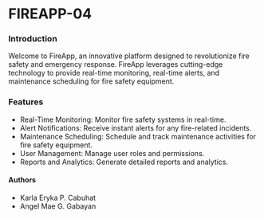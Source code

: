 # FIREAPP-04

### Introduction

Welcome to FireApp, an innovative platform designed to revolutionize fire safety and emergency response. 
FireApp leverages cutting-edge technology to provide real-time monitoring, real-time alerts, and maintenance scheduling for fire safety equipment.
### Features
* Real-Time Monitoring: Monitor fire safety systems in real-time.
* Alert Notifications: Receive instant alerts for any fire-related incidents.
* Maintenance Scheduling: Schedule and track maintenance activities for fire safety equipment.
* User Management: Manage user roles and permissions.
* Reports and Analytics: Generate detailed reports and analytics.


#### Authors

* Karla Eryka P. Cabuhat
* Angel Mae G. Gabayan
